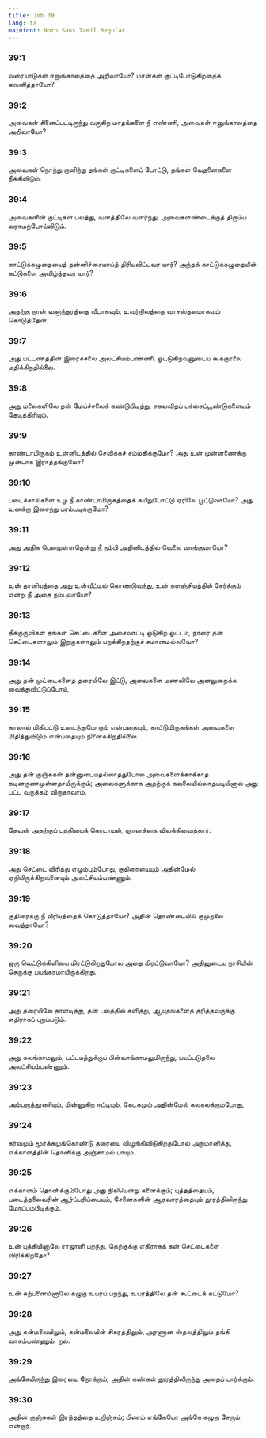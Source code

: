 ```yaml
---
title: Job 39
lang: ta
mainfont: Noto Sans Tamil Regular
---
```


###  39:1

வரையாடுகள் ஈனுங்காலத்தை அறிவாயோ? மான்கள் குட்டிபோடுகிறதைக் கவனித்தாயோ?

###  39:2

அவைகள் சினைப்பட்டிருந்து வருகிற மாதங்களை நீ எண்ணி, அவைகள் ஈனுங்காலத்தை அறிவாயோ?

###  39:3

அவைகள் நொந்து குனிந்து தங்கள் குட்டிகளைப் போட்டு, தங்கள் வேதனைகளை நீக்கிவிடும்.

###  39:4

அவைகளின் குட்டிகள் பலத்து, வனத்திலே வளர்ந்து, அவைகளண்டைக்குத் திரும்ப வராமற்போய்விடும்.

###  39:5

காட்டுக்கழுதையைத் தன்னிச்சையாய்த் திரியவிட்டவர் யார்? அந்தக் காட்டுக்கழுதையின் கட்டுகளை அவிழ்த்தவர் யார்?

###  39:6

அதற்கு நான் வனாந்தரத்தை வீடாகவும், உவர்நிலத்தை வாசஸ்தலமாகவும் கொடுத்தேன்.

###  39:7

அது பட்டணத்தின் இரைச்சலை அலட்சியம்பண்ணி, ஓட்டுகிறவனுடைய கூக்குரலை மதிக்கிறதில்லை.

###  39:8

அது மலைகளிலே தன் மேய்ச்சலைக் கண்டுபிடித்து, சகலவிதப் பச்சைப்பூண்டுகளையும் தேடித்திரியும்.

###  39:9

காண்டாமிருகம் உன்னிடத்தில் சேவிக்கச் சம்மதிக்குமோ? அது உன் முன்னணைக்கு முன்பாக இராத்தங்குமோ?

###  39:10

படைச்சால்களை உழ நீ காண்டாமிருகத்தைக் கயிறுபோட்டு ஏரிலே பூட்டுவாயோ? அது உனக்கு இசைந்து பரம்படிக்குமோ?

###  39:11

அது அதிக பெலமுள்ளதென்று நீ நம்பி அதினிடத்தில் வேலை வாங்குவாயோ?

###  39:12

உன் தானியத்தை அது உன்வீட்டில் கொண்டுவந்து, உன் களஞ்சியத்தில் சேர்க்கும் என்று நீ அதை நம்புவாயோ?

###  39:13

தீக்குருவிகள் தங்கள் செட்டைகளை அசைவாட்டி ஓடுகிற ஓட்டம், நாரை தன் செட்டைகளாலும் இறகுகளாலும் பறக்கிறதற்குச் சமானமல்லவோ?

###  39:14

அது தன் முட்டைகளைத் தரையிலே இட்டு, அவைகளை மணலிலே அனலுறைக்க வைத்துவிட்டுப்போய்,

###  39:15

காலால் மிதிபட்டு உடைந்துபோகும் என்பதையும், காட்டுமிருகங்கள் அவைகளை மிதித்துவிடும் என்பதையும் நினைக்கிறதில்லை.

###  39:16

அது தன் குஞ்சுகள் தன்னுடையதல்லாததுபோல அவைகளைக்காக்காத கடினகுணமுள்ளதாயிருக்கும்; அவைகளுக்காக அதற்குக் கவலையில்லாதபடியினால் அது பட்ட வருத்தம் விருதாவாம்.

###  39:17

தேவன் அதற்குப் புத்தியைக் கொடாமல், ஞானத்தை விலக்கிவைத்தார்.

###  39:18

அது செட்டை விரித்து எழும்பும்போது, குதிரையையும் அதின்மேல் ஏறியிருக்கிறவனையும் அலட்சியம்பண்ணும்.

###  39:19

குதிரைக்கு நீ வீரியத்தைக் கொடுத்தாயோ? அதின் தொண்டையில் குமுறலை வைத்தாயோ?

###  39:20

ஒரு வெட்டுக்கிளியை மிரட்டுகிறதுபோல அதை மிரட்டுவாயோ? அதினுடைய நாசியின் செருக்கு பயங்கரமாயிருக்கிறது.

###  39:21

அது தரையிலே தாளடித்து, தன் பலத்தில் களித்து, ஆயுதங்களைத் தரித்தவருக்கு எதிராகப் புறப்படும்.

###  39:22

அது கலங்காமலும், பட்டயத்துக்குப் பின்வாங்காமலுமிருந்து, பயப்படுதலை அலட்சியம்பண்ணும்.

###  39:23

அம்பறாத்தூணியும், மின்னுகிற ஈட்டியும், கேடகமும் அதின்மேல் கலகலக்கும்போது,

###  39:24

கர்வமும் மூர்க்கமுங்கொண்டு தரையை விழுங்கிவிடுகிறதுபோல் அநுமானித்து, எக்காளத்தின் தொனிக்கு அஞ்சாமல் பாயும்.

###  39:25

எக்காளம் தொனிக்கும்போது அது நிகியென்று கனைக்கும்; யுத்தத்தையும், படைத்தலைவரின் ஆர்ப்பரிப்பையும், சேனைகளின் ஆரவாரத்தையும் தூரத்திலிருந்து மோப்பம்பிடிக்கும்.

###  39:26

உன் புத்தியினாலே ராஜாளி பறந்து, தெற்குக்கு எதிராகத் தன் செட்டைகளை விரிக்கிறதோ?

###  39:27

உன் கற்பனையினாலே கழுகு உயரப் பறந்து, உயரத்திலே தன் கூட்டைக் கட்டுமோ?

###  39:28

அது கன்மலையிலும், கன்மலையின் சிகரத்திலும், அரணான ஸ்தலத்திலும் தங்கி வாசம்பண்ணும். றல்.

###  39:29

அங்கேயிருந்து இரையை நோக்கும்; அதின் கண்கள் தூரத்திலிருந்து அதைப் பார்க்கும்.

###  39:30

அதின் குஞ்சுகள் இரத்தத்தை உறிஞ்சும்; பிணம் எங்கேயோ அங்கே கழுகு சேரும் என்றார்.

